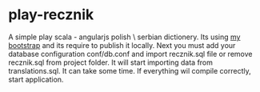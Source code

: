 play-recznik
============

A simple play scala - angularjs polish \ serbian dictionery.
Its using [my bootstrap](https://github.com/OneWebPro/OneWebPro-scala-play-bootstrap) and its require
to publish it locally.
Next you must add your database configuration conf/db.conf and import recznik.sql file or remove recznik.sql
from project folder. It will start importing data from translations.sql. It can take some time.
If everything wil compile correctly, start application.
